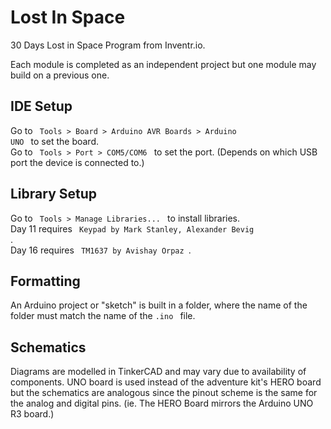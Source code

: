 # Lost In Space #
30 Days Lost in Space Program from Inventr.io.

Each module is completed as an independent project but one module may build on a previous one.

## IDE Setup ##
Go to <code> Tools > Board > Arduino AVR Boards > Arduino UNO </code> to set the board.  
Go to <code> Tools > Port > COM5/COM6 </code> to set the port. (Depends on which USB port the device is connected to.)

## Library Setup ##
Go to <code> Tools > Manage Libraries... </code> to install libraries.  
Day 11 requires <code> Keypad by Mark Stanley, Alexander Bevig </code>.  
Day 16 requires <code> TM1637 by Avishay Orpaz </code>.


## Formatting ##
An Arduino project or "sketch" is built in a folder, where the name of the folder must match the name of the <code>.ino </code> file.

## Schematics ##
Diagrams are modelled in TinkerCAD and may vary due to availability of components. UNO board is used instead of the adventure kit's HERO board but the schematics are analogous since the pinout scheme is the same for the analog and digital pins. (ie. The HERO Board mirrors the Arduino UNO R3 board.)
